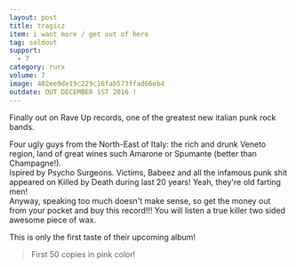 ```yaml
---
layout: post
title: tragicz
item: i want more / get out of here
tag: soldout
support:
  - 7
category: rurx
volume: 7
image: 402ee9de19c229c16fab573ffad66eb4
outdate: OUT DECEMBER 1ST 2016 !
---
```


Finally out on Rave Up records, one of the greatest new italian punk rock bands. 

Four ugly guys from the North-East of Italy: the rich and drunk Veneto region, land of great wines such Amarone or Spumante (better than Champagne!).  
Ispired by Psycho Surgeons. Victims, Babeez and all the infamous punk shit appeared on Killed by Death during last 20 years! Yeah, they're old farting men!  
Anyway, speaking too much doesn't make sense, so get the money out from your pocket and buy this record!!! You will listen a true killer two sided awesome piece of wax.

This is only the first taste of their upcoming album!

> First 50 copies in <span class="pink">pink</span> color!
